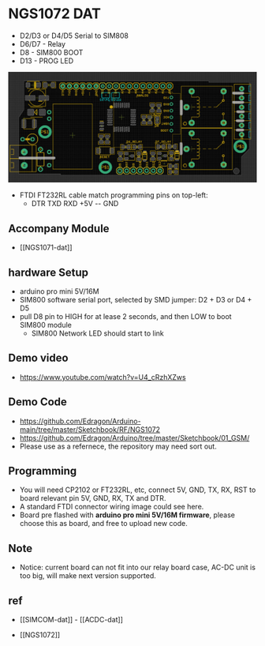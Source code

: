 
# NGS1072 DAT

- D2/D3 or D4/D5 Serial to SIM808
- D6/D7 - Relay
- D8 - SIM800 BOOT
- D13 - PROG LED

![](15-18-22-29-03-2023.png)

- FTDI FT232RL cable match programming pins on top-left: 
  - DTR TXD RXD +5V -- GND


## Accompany Module 

- [[NGS1071-dat]]


## hardware Setup
- arduino pro mini 5V/16M
- SIM800 software serial port, selected by SMD jumper: D2 + D3 or D4 + D5 
- pull D8 pin to HIGH for at lease 2 seconds, and then LOW to boot SIM800 module 
    - SIM800 Network LED should start to link


## Demo video 

- https://www.youtube.com/watch?v=U4_cRzhXZws


## Demo Code 

- https://github.com/Edragon/Arduino-main/tree/master/Sketchbook/RF/NGS1072
- https://github.com/Edragon/Arduino/tree/master/Sketchbook/01_GSM/
- Please use as a refernece, the repository may need sort out.

## Programming

- You will need CP2102 or FT232RL, etc, connect 5V, GND, TX, RX, RST to board relevant pin 5V, GND, RX, TX and DTR.
- A standard FTDI connector wiring image could see here. 
- Board pre flashed with **arduino pro mini 5V/16M firmware**, please choose this as board, and free to upload new code.



## Note 

- Notice: current board can not fit into our relay board case, AC-DC unit is too big, will make next version supported.


## ref 

- [[SIMCOM-dat]] - [[ACDC-dat]]

- [[NGS1072]]